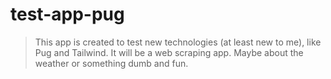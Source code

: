 # test-app-pug

>This app is created to test new technologies (at least new to me), like
>Pug and Tailwind. It will be a web scraping app. Maybe about the
>weather or something dumb and fun. 
